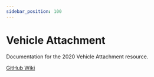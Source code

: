 ```yaml
---
sidebar_position: 100
---
```


# Vehicle Attachment

Documentation for the 2020 Vehicle Attachment resource.

[GitHub Wiki](https://github.com/inferno-collection/Vehicle-Attachment/wiki)
